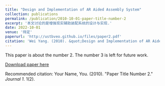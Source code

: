 ```yaml
---
title: "Design and Implementation of AR Aided Assembly System"
collection: publications
permalink: /publication/2010-10-01-paper-title-number-2
excerpt: '本文讨论的是增强现实辅助装配系统的设计与实现.'
date: 2022-10-01
venue: '待定'
paperurl: 'http://ustbveo.github.io/files/paper2.pdf'
citation: 'Wei Yang. (2010). &quot;Design and Implementation of AR Aided Assembly System. &quot. 2022.10(1):1-12.'
---
```

This paper is about the number 2. The number 3 is left for future work.

[Download paper here](http://ustbveo.github.io/files/paper2.pdf)

Recommended citation: Your Name, You. (2010). "Paper Title Number 2." <i>Journal 1</i>. 1(2).